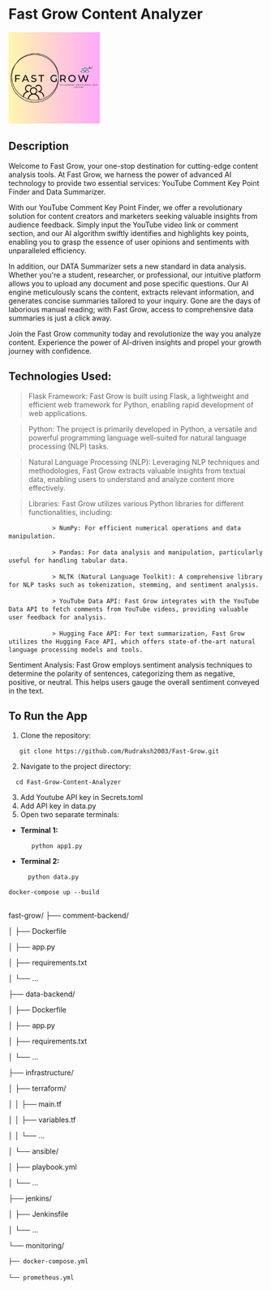# Fast Grow Content Analyzer

![Fast Grow Logo](static/apple-touch-icon.png)


## Description

Welcome to Fast Grow, your one-stop destination for cutting-edge content analysis tools. At Fast Grow, we harness the power of advanced AI technology to provide two essential services: YouTube Comment Key Point Finder and Data Summarizer.

With our YouTube Comment Key Point Finder, we offer a revolutionary solution for content creators and marketers seeking valuable insights from audience feedback. Simply input the YouTube video link or comment section, and our AI algorithm swiftly identifies and highlights key points, enabling you to grasp the essence of user opinions and sentiments with unparalleled efficiency.

In addition, our DATA Summarizer sets a new standard in data analysis. Whether you're a student, researcher, or professional, our intuitive platform allows you to upload any document and pose specific questions. Our AI engine meticulously scans the content, extracts relevant information, and generates concise summaries tailored to your inquiry. Gone are the days of laborious manual reading; with Fast Grow, access to comprehensive data summaries is just a click away.

Join the Fast Grow community today and revolutionize the way you analyze content. Experience the power of AI-driven insights and propel your growth journey with confidence.



## Technologies Used:
   > Flask Framework: Fast Grow is built using Flask, a lightweight and efficient web framework for Python, enabling rapid development of web applications.
  
   > Python: The project is primarily developed in Python, a versatile and powerful programming language well-suited for natural language processing (NLP) tasks.
  
   > Natural Language Processing (NLP): Leveraging NLP techniques and methodologies, Fast Grow extracts valuable insights from textual data, enabling users to understand and analyze content more 
    effectively.
 
   > Libraries: Fast Grow utilizes various Python libraries for different functionalities, including:

                > NumPy: For efficient numerical operations and data manipulation.

                > Pandas: For data analysis and manipulation, particularly useful for handling tabular data.
                
                > NLTK (Natural Language Toolkit): A comprehensive library for NLP tasks such as tokenization, stemming, and sentiment analysis.
                
                > YouTube Data API: Fast Grow integrates with the YouTube Data API to fetch comments from YouTube videos, providing valuable user feedback for analysis.
               
                > Hugging Face API: For text summarization, Fast Grow utilizes the Hugging Face API, which offers state-of-the-art natural language processing models and tools.

Sentiment Analysis: Fast Grow employs sentiment analysis techniques to determine the polarity of sentences, categorizing them as negative, positive, or neutral. This helps users gauge the overall sentiment conveyed in the text.

## To Run the App

1. Clone the repository:
 ```
    git clone https://github.com/Rudraksh2003/Fast-Grow.git
 ```
2. Navigate to the project directory:

```
  cd Fast-Grow-Content-Analyzer
 ```
3. Add Youtube API key in Secrets.toml
4. Add API key in data.py
5. Open two separate terminals:

- **Terminal 1:**
  ```
     python app1.py
  ```

- **Terminal 2:**
  ```
    python data.py
  ```

```
docker-compose up --build


  ```

fast-grow/
├── comment-backend/

│   ├── Dockerfile

│   ├── app.py

│   ├── requirements.txt

│   └── ...

├── data-backend/

│   ├── Dockerfile

│   ├── app.py

│   ├── requirements.txt

│   └── ...

├── infrastructure/

│   ├── terraform/

│   │   ├── main.tf

│   │   ├── variables.tf

│   │   └── ...

│   └── ansible/

│       ├── playbook.yml

│       └── ...

├── jenkins/

│   ├── Jenkinsfile

│   └── ...

└── monitoring/

    ├── docker-compose.yml
    
    └── prometheus.yml

